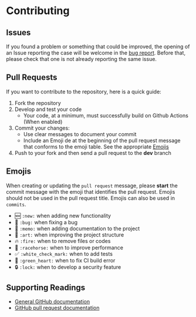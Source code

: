 # Contributing

## Issues

If you found a problem or something that could be improved, the opening of an Issue reporting the case will be welcome in the [bug report](https://github.com/willian2s/forecast-api/issues). Before that, please check that one is not already reporting the same issue.

## Pull Requests

If you want to contribute to the repository, here is a quick guide:

  1. Fork the repository
  2. Develop and test your code
     * Your code, at a minimum, must successfully build on Github Actions (When enabled)
  3. Commit your changes:
     * Use clear messages to document your commit
     * Include an Emoji de at the beginning of the pull request message that conforms to the emoji table. See the appropriate [Emojis](#emojis)
  4. Push to your fork and then send a pull request to the **dev** branch

## Emojis

When creating or updating the `pull request` message, please **start** the commit message with the emoji that identifies the pull request. Emojis should not be used in the pull request title. Emojis can also be used in `commits`.

* :new: `:new:` when adding new functionality
* :bug: `:bug:` when fixing a bug
* :memo: `:memo:` when adding documentation to the project
* :art: `:art:` when improving the project structure
* :fire: `:fire:` when to remove files or codes
* :racehorse: `:racehorse:` when to improve performance
* :white_check_mark: `:white_check_mark:` when to add tests
* :green_heart: `:green_heart:` when to fix CI build error
* :lock: `:lock:` when to develop a security feature

## Supporting Readings

* [General GitHub documentation](https://help.github.com/)
* [GitHub pull request documentation](https://help.github.com/send-pull-requests/)
